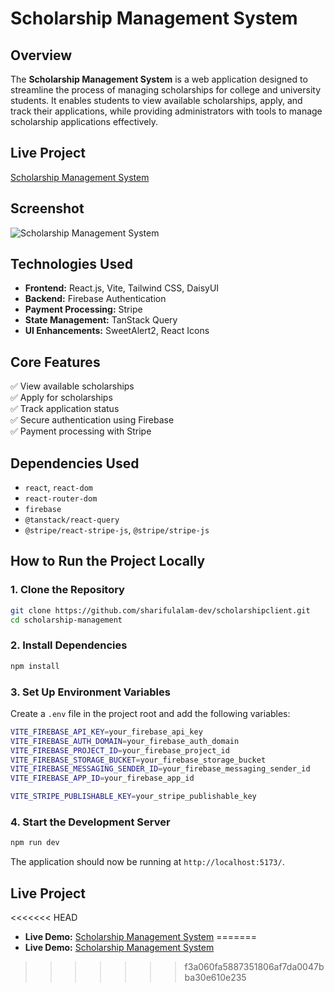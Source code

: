 # **Scholarship Management System**

## **Overview**

The **Scholarship Management System** is a web application designed to streamline the process of managing scholarships for college and university students. It enables students to view available scholarships, apply, and track their applications, while providing administrators with tools to manage scholarship applications effectively.

## **Live Project**

[Scholarship Management System](https://scholarshipsite.netlify.app)

## **Screenshot**

![Scholarship Management System](https://i.ibb.co.com/tMCTCp18/scholarship2.png)

## **Technologies Used**

- **Frontend:** React.js, Vite, Tailwind CSS, DaisyUI
- **Backend:** Firebase Authentication
- **Payment Processing:** Stripe
- **State Management:** TanStack Query
- **UI Enhancements:** SweetAlert2, React Icons

## **Core Features**

✅ View available scholarships  
✅ Apply for scholarships  
✅ Track application status  
✅ Secure authentication using Firebase  
✅ Payment processing with Stripe

## **Dependencies Used**

- `react`, `react-dom`
- `react-router-dom`
- `firebase`
- `@tanstack/react-query`
- `@stripe/react-stripe-js`, `@stripe/stripe-js`

## **How to Run the Project Locally**

### **1. Clone the Repository**

```sh
git clone https://github.com/sharifulalam-dev/scholarshipclient.git
cd scholarship-management
```

### **2. Install Dependencies**

```sh
npm install
```

### **3. Set Up Environment Variables**

Create a `.env` file in the project root and add the following variables:

```sh
VITE_FIREBASE_API_KEY=your_firebase_api_key
VITE_FIREBASE_AUTH_DOMAIN=your_firebase_auth_domain
VITE_FIREBASE_PROJECT_ID=your_firebase_project_id
VITE_FIREBASE_STORAGE_BUCKET=your_firebase_storage_bucket
VITE_FIREBASE_MESSAGING_SENDER_ID=your_firebase_messaging_sender_id
VITE_FIREBASE_APP_ID=your_firebase_app_id

VITE_STRIPE_PUBLISHABLE_KEY=your_stripe_publishable_key
```

### **4. Start the Development Server**

```sh
npm run dev
```

The application should now be running at `http://localhost:5173/`.

## **Live Project**

<<<<<<< HEAD
- **Live Demo:** [Scholarship Management System](https://test-982fe.web.app)
=======
- **Live Demo:** [Scholarship Management System](https://scholarshipsite.netlify.app)
>>>>>>> f3a060fa5887351806af7da0047bba30e610e235
